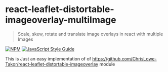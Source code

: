 # react-leaflet-distortable-imageoverlay-multiImage

> Scale, skew, rotate and translate image overlays in react with multiple Images

[![NPM](https://img.shields.io/npm/v/react-leaflet-distortable-imageoverlay.svg)](https://www.npmjs.com/package/react-leaflet-distortable-imageoverlay) [![JavaScript Style Guide](https://img.shields.io/badge/code_style-standard-brightgreen.svg)](https://standardjs.com)

This is Just an easy implementation of of https://github.com/ChrisLowe-Takor/react-leaflet-distortable-imageoverlay module
